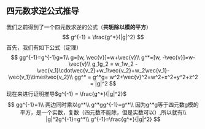 ## 四元数求逆公式推导

我们之前得到了一个四元数求逆的公式（**共轭除以模的平方**）
$$
g^{-1} = \frac{g^*}{|g|^2}
$$
首先，我们有如下公式（定理）
$$
gg^{-1}=g^{-1}g=1\\
g=[w, \vec{v}]=w+\vec{v}\\
g^*=[w, -\vec{v}]=w-\vec{v}\\
g_1g_2 = w_1w_2 - \vec{v_1}\cdot\vec{v_2}+w_1\vec{v_2}+w_2\vec{v_1}-\vec{v_1}\times\vec{v_2}\\
gg^* = g^*g= w^2+\vec{v}^2=w^2+x^2+y^2+z^2 = |g|^2
$$
现在来进行证明推导$g^{-1} = \frac{g^*}{|g|^2}$
$$
gg^{-1}=1\\
两边同时乘以g^*\\
g^*gg^{-1}=g^*\\
因为g^*g等于四元数g模的平方，是一个实数，复数（四元数不能除，但是实数可以）,所以就有\\
|g|^2g^{-1}=g^*\\
g^{-1}=\frac{g^*}{|g|^2}
$$
